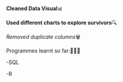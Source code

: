 **Cleaned Data Visual**📊

**Used different charts to explore survivors**🔍

*Removed duplicate columns*🗑

Programmes learnt so far:👨🏾‍💻

-SQL 

-R
